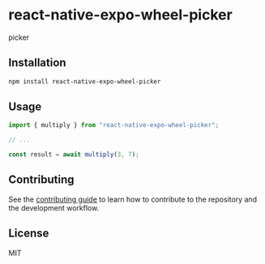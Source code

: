 # react-native-expo-wheel-picker

picker

## Installation

```sh
npm install react-native-expo-wheel-picker
```

## Usage

```js
import { multiply } from "react-native-expo-wheel-picker";

// ...

const result = await multiply(3, 7);
```

## Contributing

See the [contributing guide](CONTRIBUTING.md) to learn how to contribute to the repository and the development workflow.

## License

MIT
